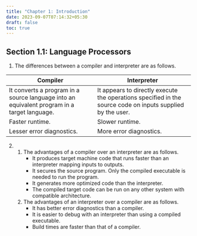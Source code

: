 ```yaml
---
title: "Chapter 1: Introduction"
date: 2023-09-07T07:14:32+05:30
draft: false
toc: true
---
```


## Section 1.1: Language Processors

1. The differences between a compiler and interpreter are as follows.

| Compiler | Interpreter |
|-|-|
| It converts a program in a source language into an equivalent program in a target language. | It appears to directly execute the operations specified in the source code on inputs supplied by the user. |
| Faster runtime. | Slower runtime. |
| Lesser error diagnostics. | More error diagnostics. |

2. 
    1. The advantages of a compiler over an interpreter are as follows.
        * It produces target machine code that runs faster than an interpreter mapping inputs to outputs.
        * It secures the source program. Only the compiled executable is needed to run the program.
        * It generates more optimized code than the interpreter.
        * The compiled target code can be run on any other system with compatible architecture.
    2. The advantages of an interpreter over a compiler are as follows.
        * It has better error diagnostics than a compiler.
        * It is easier to debug with an interpreter than using a compiled executable.
        * Build times are faster than that of a compiler.